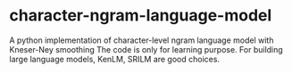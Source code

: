 # character-ngram-language-model
A python implementation of character-level ngram language model with Kneser-Ney smoothing
The code is only for learning purpose. For building large language models, KenLM, SRILM are good choices.


